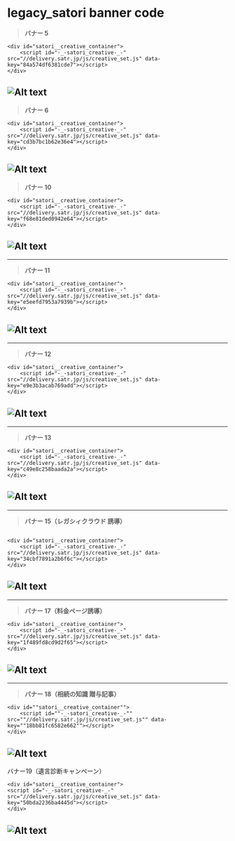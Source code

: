 # legacy_satori banner code

> **バナー 5**

```
<div id="satori__creative_container">
    <script id="-_-satori_creative-_-" src="//delivery.satr.jp/js/creative_set.js" data-key="84a574df6381cde7"></script>
</div>
```

## ![Alt text](./satori%20bannar/%E3%83%90%E3%83%8A%E3%83%BC5%EF%BC%88%E7%9B%B8%E7%B6%9A%E3%81%AE%E7%9F%A5%E8%AD%98%20%E6%B3%A8%E7%9B%AE%E8%A8%98%E4%BA%8B%EF%BC%89.png)

> **バナー 6**

```
<div id="satori__creative_container">
    <script id="-_-satori_creative-_-" src="//delivery.satr.jp/js/creative_set.js" data-key="cd3b7bc1b62e36e4"></script>
</div>
```

## ![Alt text](./satori%20bannar/%E3%83%90%E3%83%8A%E3%83%BC6%EF%BC%88%E7%9B%B8%E7%B6%9A%E3%81%AE%E7%9F%A5%E8%AD%98%20%E6%B3%A8%E7%9B%AE%E8%A8%98%E4%BA%8B%EF%BC%89.png)

> **バナー 10**

```
<div id="satori__creative_container">
    <script id="-_-satori_creative-_-" src="//delivery.satr.jp/js/creative_set.js" data-key="f68e81ded0942e64"></script>
</div>
```

## ![Alt text](./satori%20bannar/%E3%83%90%E3%83%8A%E3%83%BC10.png)

---

> **バナー 11**

```
<div id="satori__creative_container">
    <script id="-_-satori_creative-_-" src="//delivery.satr.jp/js/creative_set.js" data-key="e5eefd7953a7939b"></script>
</div>
```

## ![Alt text](./satori%20bannar/%E3%83%90%E3%83%8A%E3%83%BC11.png)

---

> **バナー 12**

```
<div id="satori__creative_container">
    <script id="-_-satori_creative-_-" src="//delivery.satr.jp/js/creative_set.js" data-key="e9e3b3acab769add"></script>
</div>
```

## ![Alt text](./satori%20bannar/%E3%83%90%E3%83%8A%E3%83%BC12.png)

---

> **バナー 13**

```
<div id="satori__creative_container">
    <script id="-_-satori_creative-_-" src="//delivery.satr.jp/js/creative_set.js" data-key="c49e8c258baada2a"></script>
</div>
```

## ![Alt text](./satori%20bannar/%E3%83%90%E3%83%8A%E3%83%BC13.png)

---

> **バナー 15（レガシィクラウド 誘導）**

```

<div id="satori__creative_container">
    <script id="-_-satori_creative-_-" src="//delivery.satr.jp/js/creative_set.js" data-key="34cbf7891a2b6f6c"></script>
</div>
```

## ![Alt text](./satori%20bannar/%E3%83%90%E3%83%8A%E3%83%BC15.png)

---

> **バナー 17（料金ページ誘導）**

```
<div id="satori__creative_container">
    <script id="-_-satori_creative-_-" src="//delivery.satr.jp/js/creative_set.js" data-key="1f489fd8cd9d2f65"></script>
</div>
```

## ![Alt text](./satori%20bannar/%E3%83%90%E3%83%8A%E3%83%BC17.png)

---

> **バナー 18（相続の知識 贈与記事）**

```
<div id=""satori__creative_container"">
    <script id=""-_-satori_creative-_-"" src=""//delivery.satr.jp/js/creative_set.js"" data-key=""18bb81fc6582e662""></script>
</div>
```

## ![Alt text](./satori%20bannar/%E3%83%90%E3%83%8A%E3%83%BC18.png)

バナー19（遺言診断キャンペーン）
```
<div id="satori__creative_container">
<script id="-_-satori_creative-_-" src="//delivery.satr.jp/js/creative_set.js" data-key="50bda2236ba4445d"></script>
</div>
```
## ![Alt text](./satori%20bannar/19.png)
